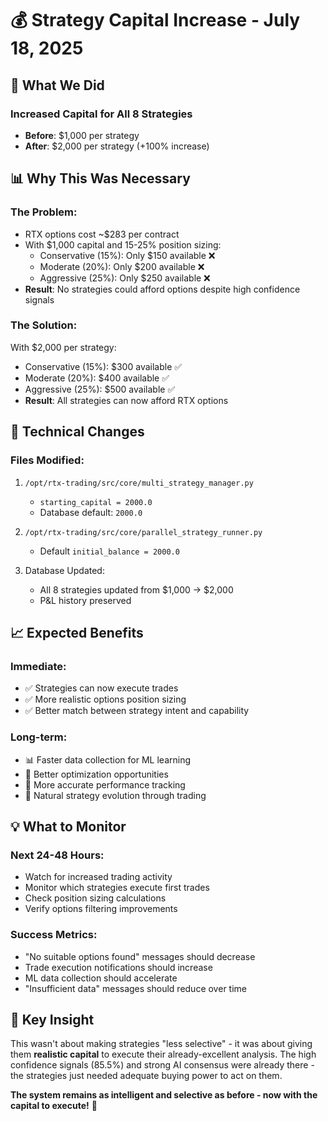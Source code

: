 # 💰 Strategy Capital Increase - July 18, 2025

## 🎯 **What We Did**

### **Increased Capital for All 8 Strategies**
- **Before**: $1,000 per strategy
- **After**: $2,000 per strategy (+100% increase)

## 📊 **Why This Was Necessary**

### **The Problem:**
- RTX options cost ~$283 per contract
- With $1,000 capital and 15-25% position sizing:
  - Conservative (15%): Only $150 available ❌
  - Moderate (20%): Only $200 available ❌
  - Aggressive (25%): Only $250 available ❌
- **Result**: No strategies could afford options despite high confidence signals

### **The Solution:**
With $2,000 per strategy:
- Conservative (15%): $300 available ✅
- Moderate (20%): $400 available ✅
- Aggressive (25%): $500 available ✅
- **Result**: All strategies can now afford RTX options

## 🔧 **Technical Changes**

### Files Modified:
1. `/opt/rtx-trading/src/core/multi_strategy_manager.py`
   - `starting_capital = 2000.0`
   - Database default: `2000.0`

2. `/opt/rtx-trading/src/core/parallel_strategy_runner.py`
   - Default `initial_balance = 2000.0`

3. Database Updated:
   - All 8 strategies updated from $1,000 → $2,000
   - P&L history preserved

## 📈 **Expected Benefits**

### **Immediate:**
- ✅ Strategies can now execute trades
- ✅ More realistic options position sizing
- ✅ Better match between strategy intent and capability

### **Long-term:**
- 📊 Faster data collection for ML learning
- 🧠 Better optimization opportunities
- 🎯 More accurate performance tracking
- 🚀 Natural strategy evolution through trading

## 💡 **What to Monitor**

### **Next 24-48 Hours:**
- Watch for increased trading activity
- Monitor which strategies execute first trades
- Check position sizing calculations
- Verify options filtering improvements

### **Success Metrics:**
- "No suitable options found" messages should decrease
- Trade execution notifications should increase
- ML data collection should accelerate
- "Insufficient data" messages should reduce over time

## 🎯 **Key Insight**

This wasn't about making strategies "less selective" - it was about giving them **realistic capital** to execute their already-excellent analysis. The high confidence signals (85.5%) and strong AI consensus were already there - the strategies just needed adequate buying power to act on them.

**The system remains as intelligent and selective as before - now with the capital to execute!** 🚀